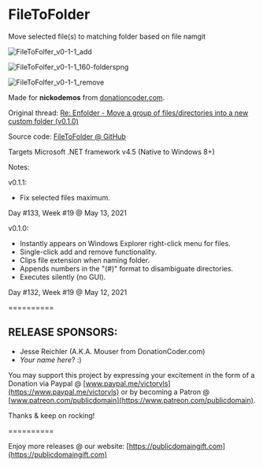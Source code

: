 # FileToFolder
Move selected file(s) to matching folder based on file namgit 

![FileToFolfer_v0-1-1_add](https://user-images.githubusercontent.com/54631779/118145557-b6bd4880-b3db-11eb-85df-28a3cf303729.png)

![FileToFolfer_v0-1-1_160-folderspng](https://user-images.githubusercontent.com/54631779/118144876-f59ece80-b3da-11eb-8aae-949b8523e052.png)

![FileToFolfer_v0-1-1_remove](https://user-images.githubusercontent.com/54631779/118145587-c046b080-b3db-11eb-951d-dc4c98f83b9a.png)

Made for **nickodemos** from [donationcoder.com](https://www.donationcoder.com).

Original thread: [Re: Enfolder - Move a group of files/directories into a new custom folder (v0.1.0)](https://www.donationcoder.com/forum/index.php?topic=51386.msg445067#msg445067)

Source code: [FileToFolder @ GitHub](https://github.com/publicdomain/filetofolder)

Targets Microsoft .NET framework v4.5 (Native to Windows 8+)

Notes:

v0.1.1:
- Fix selected files maximum.

Day #133, Week #19 @ May 13, 2021

v0.1.0:
- Instantly appears on Windows Explorer right-click menu for files.
- Single-click add and remove functionality.
- Clips file extension when naming folder.
- Appends numbers in the "(#)" format to disambiguate directories.
- Executes silently (no GUI).

Day #132, Week #19 @ May 12, 2021

==========

## RELEASE SPONSORS:

* Jesse Reichler (A.K.A. Mouser from DonationCoder.com)
* *Your name here*? :)

You may support this project by expressing your excitement in the form of a Donation via Paypal @ [www.paypal.me/victorvls](https://www.paypal.me/victorvls) or by becoming a Patron @ [www.patreon.com/publicdomain](https://www.patreon.com/publicdomain).

Thanks & keep on rocking!

==========

Enjoy more releases @ our website: [https://publicdomaingift.com](https://publicdomaingift.com)
